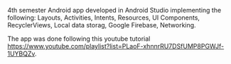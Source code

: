 4th semester Android app developed in Android Studio implementing the following: Layouts, Activities, Intents, Resources, UI Components, RecyclerViews, Local data storag, Google Firebase, Networking.

The app was done following this youtube tutorial https://www.youtube.com/playlist?list=PLaoF-xhnnrRU7DSfUMP8PGWJf-1UYBQZv.
